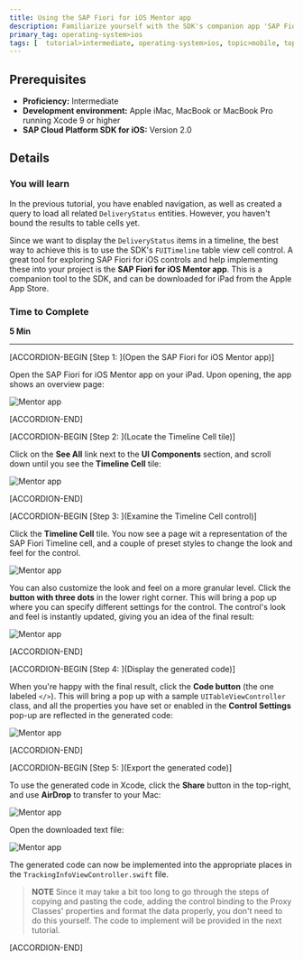 ```yaml
---
title: Using the SAP Fiori for iOS Mentor app
description: Familiarize yourself with the SDK's companion app 'SAP Fiori for iOS Mentor'
primary_tag: operating-system>ios
tags: [  tutorial>intermediate, operating-system>ios, topic>mobile, topic>odata, products>sap-cloud-platform, products>sap-cloud-platform-sdk-for-ios ]
---
```


## Prerequisites  
- **Proficiency:** Intermediate
- **Development environment:** Apple iMac, MacBook or MacBook Pro running Xcode 9 or higher
- **SAP Cloud Platform SDK for iOS:** Version 2.0
 <!-- - **Tutorials:** [Implement a new Table View Controller](https://www.sap.com/developer/tutorials/fiori-ios-scpms-deliveryapp-part3.html) -->


<!-- ## Next Steps
 - [Implement the Fiori Timeline cell control](https://www.sap.com/developer/tutorials/fiori-ios-scpms-deliveryapp-part5.html) -->

## Details
### You will learn  
In the previous tutorial, you have enabled navigation, as well as created a query to load all related `DeliveryStatus` entities. However, you haven't bound the results to table cells yet.

Since we want to display the `DeliveryStatus` items in a timeline, the best way to achieve this is to use the SDK's `FUITimeline` table view cell control. A great tool for exploring SAP Fiori for iOS controls and help implementing these into your project is the **SAP Fiori for iOS Mentor app**. This is a companion tool to the SDK, and can be downloaded for iPad from the Apple App Store.

### Time to Complete
**5 Min**

---

[ACCORDION-BEGIN [Step 1: ](Open the SAP Fiori for iOS Mentor app)]

Open the SAP Fiori for iOS Mentor app on your iPad. Upon opening, the app shows an overview page:

![Mentor app](fiori-ios-scpms-deliveryapp-part4-01.png)

[ACCORDION-END]

[ACCORDION-BEGIN [Step 2: ](Locate the Timeline Cell tile)]

Click on the **See All** link next to the **UI Components** section, and scroll down until you see the **Timeline Cell** tile:

![Mentor app](fiori-ios-scpms-deliveryapp-part4-02.png)

[ACCORDION-END]

[ACCORDION-BEGIN [Step 3: ](Examine the Timeline Cell control)]

Click the **Timeline Cell** tile. You now see a page wit a representation of the SAP Fiori Timeline cell, and a couple of preset styles to change the look and feel for the control.

![Mentor app](fiori-ios-scpms-deliveryapp-part4-03.png)

You can also customize the look and feel on a more granular level. Click the **button with three dots** in the lower right corner. This will bring a pop up where you can specify different settings for the control. The control's look and feel is instantly updated, giving you an idea of the final result:

![Mentor app](fiori-ios-scpms-deliveryapp-part4-04.png)

[ACCORDION-END]

[ACCORDION-BEGIN [Step 4: ](Display the generated code)]

When you're happy with the final result, click the **Code button** (the one labeled `</>`). This will bring a pop up with a sample `UITableViewController` class, and all the properties you have set or enabled in the **Control Settings** pop-up are reflected in the generated code:

![Mentor app](fiori-ios-scpms-deliveryapp-part4-05.png)

[ACCORDION-END]

[ACCORDION-BEGIN [Step 5: ](Export the generated code)]

To use the generated code in Xcode, click the **Share** button in the top-right, and use **AirDrop** to transfer to your Mac:

![Mentor app](fiori-ios-scpms-deliveryapp-part4-06.png)

Open the downloaded text file:

![Mentor app](fiori-ios-scpms-deliveryapp-part4-07.png)

The generated code can now be implemented into the appropriate places in the `TrackingInfoViewController.swift` file.

>   **NOTE** Since it may take a bit too long to go through the steps of copying and pasting the code, adding the control binding to the Proxy Classes' properties and format the data properly, you don't need to do this yourself. The code to implement will be provided in the next tutorial.

[ACCORDION-END]


<!-- ## Next Steps
- [Implement the Fiori Timeline cell control](https://www.sap.com/developer/tutorials/fiori-ios-scpms-deliveryapp-part5.html) -->
